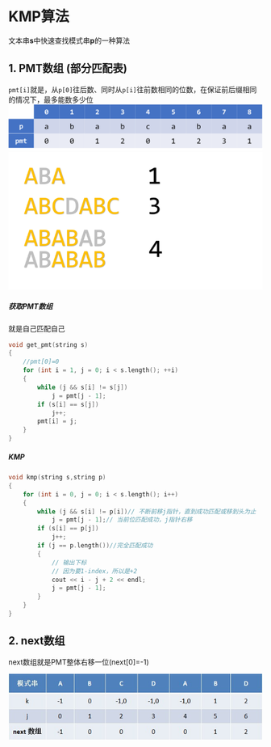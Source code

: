 # KMP算法

文本串**s**中快速查找模式串**p**的一种算法

## 1. **PMT数组** (部分匹配表)
``pmt[i]``就是，从``p[0]``往后数、同时从``p[i]``往前数相同的位数，在保证前后缀相同的情况下，最多能数多少位
![Alt text](image-1.png)
![Alt text](image-2.png)
##### 获取PMT数组
就是自己匹配自己
```cpp
void get_pmt(string s)
{
    //pmt[0]=0
    for (int i = 1, j = 0; i < s.length(); ++i)
    {
        while (j && s[i] != s[j])
            j = pmt[j - 1];
        if (s[i] == s[j])
            j++;
        pmt[i] = j;
    } 
}
```
##### KMP
```cpp
void kmp(string s,string p)
{
    for (int i = 0, j = 0; i < s.length(); i++)
    {
        while (j && s[i] != p[i])// 不断前移j指针，直到成功匹配或移到头为止
            j = pmt[j - 1];// 当前位匹配成功，j指针右移
        if (s[i] == p[j])
            j++;
        if (j == p.length())//完全匹配成功
        {
            // 输出下标
            // 因为要1-index，所以是+2
            cout << i - j + 2 << endl;
            j = pmt[j - 1];
        }
    }
}
```
## 2. **next数组**
next数组就是PMT整体右移一位(next[0]=-1)

![Alt text](image.png)